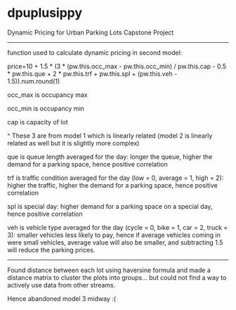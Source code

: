 # dpuplusippy
Dynamic Pricing for Urban Parking Lots Capstone Project
________________________________________________________________________________________________________________________________________________
function used to calculate dynamic pricing in second model:

price=10 + 1.5 * (3 * (pw.this.occ_max - pw.this.occ_min) / pw.this.cap - 0.5 * pw.this.que + 2 * pw.this.trf + pw.this.spl + (pw.this.veh - 1.5)).num.round(1)

occ_max is occupancy max

occ_min is occupancy min

cap is capacity of lot

^ These 3 are from model 1 which is linearly related (model 2 is linearly related as well but it is slightly more complex)


que is queue length averaged for the day: longer the queue, higher the demand for a parking space, hence positive correlation

trf is traffic condition averaged for the day (low = 0, average = 1, high = 2): higher the traffic, higher the demand for a parking space, hence positive correlation

spl is special day: higher demand for a parking space on a special day, hence positive correlation

veh is vehicle type averaged for the day (cycle = 0, bike = 1, car = 2, truck = 3): smaller vehicles less likely to pay, hence if average vehicles coming in were small vehicles, average value will also be smaller, and subtracting 1.5 will reduce the parking prices.


________________________________________________________________________________________________________________________________________________

Found distance between each lot using haversine formula and made a distance matrix to cluster the plots into groups... but could not find a way to actively use data from other streams. 



Hence abandoned model 3 midway :(

